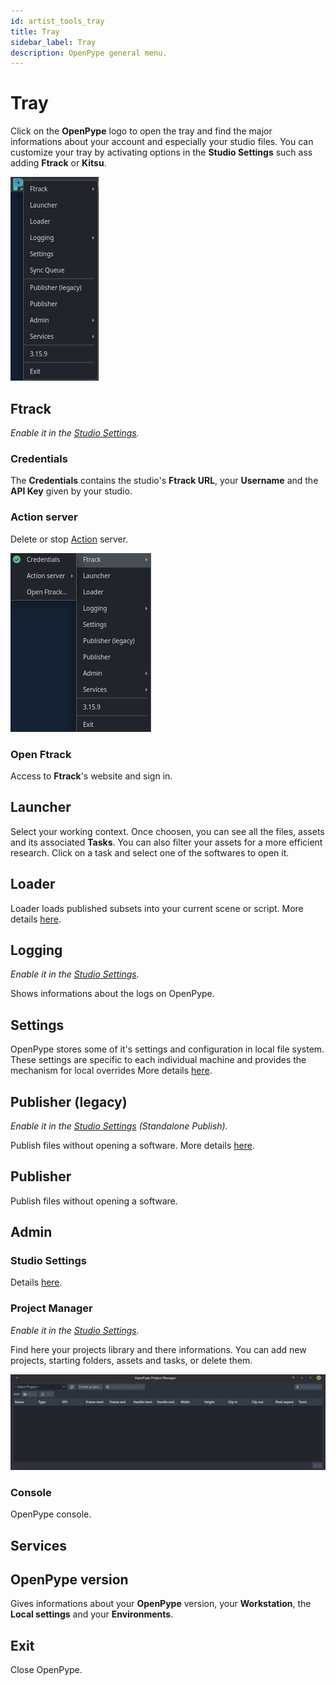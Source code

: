 ```yaml
---
id: artist_tools_tray
title: Tray
sidebar_label: Tray
description: OpenPype general menu.
---
```

# Tray

Click on the **OpenPype** logo to open the tray and find the major informations about your account and especially your studio files. You can customize your tray by activating options in the **Studio Settings** such ass adding **Ftrack** or **Kitsu**.

![OpenPype Tray](assets/tools/tools_openpype_tray.png)

## Ftrack
*Enable it in the [Studio Settings](admin_settings_system.md).*
### Credentials
The **Credentials** contains the studio's **Ftrack URL**, your **Username** and the **API Key** given by your studio. 

### Action server
Delete or stop [Action](manager_ftrack_actions.md) server.

 ![OpenPype Tray Ftrack](assets/tools/tools_openpype_ftrack.png)

### Open Ftrack
Access to **Ftrack**'s website and sign in.

## Launcher
Select your working context. Once choosen, you can see all the files, assets and its associated **Tasks**. You can also filter your assets for a more efficient research. Click on a task and select one of the softwares to open it.

## Loader
Loader loads published subsets into your current scene or script.
More details [here](artist_tools_loader).

## Logging
*Enable it in the [Studio Settings](admin_settings_system.md).*

Shows informations about the logs on OpenPype.

## Settings
OpenPype stores some of it's settings and configuration in local file system. These settings are specific to each individual machine and provides the mechanism for local overrides
More details [here](admin_settings_local.md).

## Publisher (legacy)
*Enable it in the [Studio Settings](admin_settings_system.md) (Standalone Publish).*

Publish files without opening a software. More details [here](pype2/admin_presets_plugins.md#extractreview).

## Publisher
Publish files without opening a software.

## Admin

### Studio Settings
Details [here](admin_settings_system.md).

### Project Manager
*Enable it in the [Studio Settings](admin_settings_system.md).*

Find here your projects library and there informations. You can add new projects, starting folders, assets and tasks, or delete them.

![Project Manager](assets/tools/tools_project_manager_beta.png)

### Console
OpenPype console.

## Services

## OpenPype version
Gives informations about your **OpenPype** version, your **Workstation**, the **Local settings** and your **Environments**.

## Exit
Close OpenPype.
